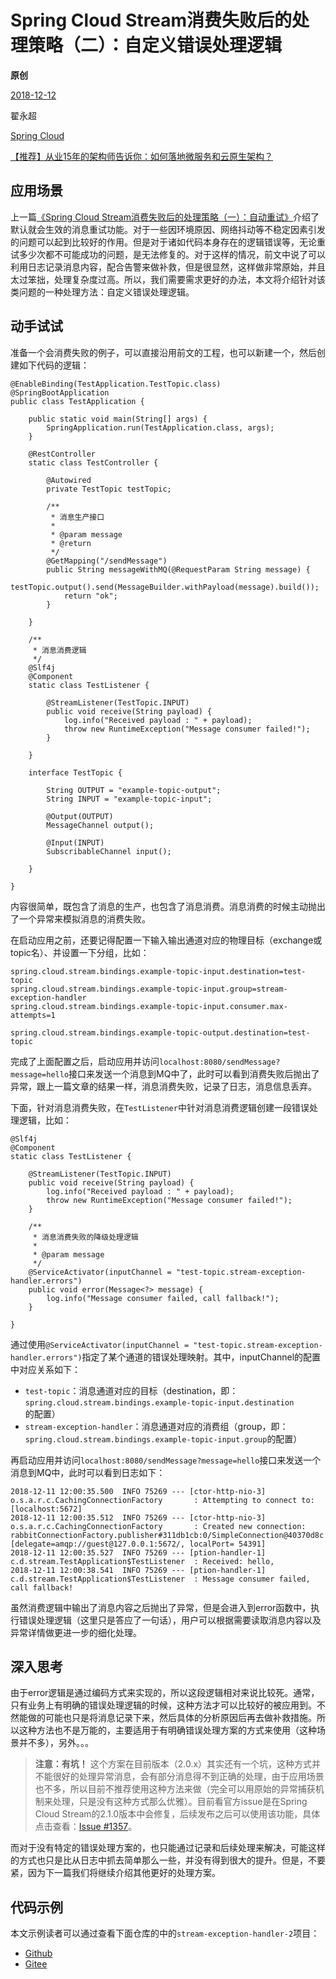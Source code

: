 # Spring Cloud Stream消费失败后的处理策略（二）：自定义错误处理逻辑

**原创**

 [2018-12-12](https://blog.didispace.com/spring-cloud-starter-finchley-7-3/)

 翟永超

 [Spring Cloud](https://blog.didispace.com/categories/Spring-Cloud/)

[【推荐】从业15年的架构师告诉你：如何落地微服务和云原生架构？](https://blog.didispace.com/how-to-implement-microservice-and-cloud-native-architecture/)

## 应用场景

上一篇[《Spring Cloud Stream消费失败后的处理策略（一）：自动重试》](http://blog.didispace.com/spring-cloud-starter-finchley-7-2/)介绍了默认就会生效的消息重试功能。对于一些因环境原因、网络抖动等不稳定因素引发的问题可以起到比较好的作用。但是对于诸如代码本身存在的逻辑错误等，无论重试多少次都不可能成功的问题，是无法修复的。对于这样的情况，前文中说了可以利用日志记录消息内容，配合告警来做补救，但是很显然，这样做非常原始，并且太过笨拙，处理复杂度过高。所以，我们需要需求更好的办法，本文将介绍针对该类问题的一种处理方法：自定义错误处理逻辑。

## 动手试试

准备一个会消费失败的例子，可以直接沿用前文的工程，也可以新建一个，然后创建如下代码的逻辑：

```
@EnableBinding(TestApplication.TestTopic.class)
@SpringBootApplication
public class TestApplication {

    public static void main(String[] args) {
        SpringApplication.run(TestApplication.class, args);
    }

    @RestController
    static class TestController {

        @Autowired
        private TestTopic testTopic;

        /**
         * 消息生产接口
         *
         * @param message
         * @return
         */
        @GetMapping("/sendMessage")
        public String messageWithMQ(@RequestParam String message) {
            testTopic.output().send(MessageBuilder.withPayload(message).build());
            return "ok";
        }

    }

    /**
     * 消息消费逻辑
     */
    @Slf4j
    @Component
    static class TestListener {

        @StreamListener(TestTopic.INPUT)
        public void receive(String payload) {
            log.info("Received payload : " + payload);
            throw new RuntimeException("Message consumer failed!");
        }

    }

    interface TestTopic {

        String OUTPUT = "example-topic-output";
        String INPUT = "example-topic-input";

        @Output(OUTPUT)
        MessageChannel output();

        @Input(INPUT)
        SubscribableChannel input();

    }

}
```

内容很简单，既包含了消息的生产，也包含了消息消费。消息消费的时候主动抛出了一个异常来模拟消息的消费失败。

在启动应用之前，还要记得配置一下输入输出通道对应的物理目标（exchange或topic名）、并设置一下分组，比如：

```
spring.cloud.stream.bindings.example-topic-input.destination=test-topic
spring.cloud.stream.bindings.example-topic-input.group=stream-exception-handler
spring.cloud.stream.bindings.example-topic-input.consumer.max-attempts=1

spring.cloud.stream.bindings.example-topic-output.destination=test-topic
```

完成了上面配置之后，启动应用并访问`localhost:8080/sendMessage?message=hello`接口来发送一个消息到MQ中了，此时可以看到消费失败后抛出了异常，跟上一篇文章的结果一样，消息消费失败，记录了日志，消息信息丢弃。

下面，针对消息消费失败，在`TestListener`中针对消息消费逻辑创建一段错误处理逻辑，比如：

```
@Slf4j
@Component
static class TestListener {

    @StreamListener(TestTopic.INPUT)
    public void receive(String payload) {
        log.info("Received payload : " + payload);
        throw new RuntimeException("Message consumer failed!");
    }

    /**
     * 消息消费失败的降级处理逻辑
     *
     * @param message
     */
    @ServiceActivator(inputChannel = "test-topic.stream-exception-handler.errors")
    public void error(Message<?> message) {
        log.info("Message consumer failed, call fallback!");
    }

}
```

通过使用`@ServiceActivator(inputChannel = "test-topic.stream-exception-handler.errors")`指定了某个通道的错误处理映射。其中，inputChannel的配置中对应关系如下：

- `test-topic`：消息通道对应的目标（destination，即：`spring.cloud.stream.bindings.example-topic-input.destination`的配置）
- `stream-exception-handler`：消息通道对应的消费组（group，即：`spring.cloud.stream.bindings.example-topic-input.group`的配置）

再启动应用并访问`localhost:8080/sendMessage?message=hello`接口来发送一个消息到MQ中，此时可以看到日志如下：

```
2018-12-11 12:00:35.500  INFO 75269 --- [ctor-http-nio-3] o.s.a.r.c.CachingConnectionFactory       : Attempting to connect to: [localhost:5672]
2018-12-11 12:00:35.512  INFO 75269 --- [ctor-http-nio-3] o.s.a.r.c.CachingConnectionFactory       : Created new connection: rabbitConnectionFactory.publisher#311db1cb:0/SimpleConnection@40370d8c [delegate=amqp://guest@127.0.0.1:5672/, localPort= 54391]
2018-12-11 12:00:35.527  INFO 75269 --- [ption-handler-1] c.d.stream.TestApplication$TestListener  : Received: hello,
2018-12-11 12:00:38.541  INFO 75269 --- [ption-handler-1] c.d.stream.TestApplication$TestListener  : Message consumer failed, call fallback!
```

虽然消费逻辑中输出了消息内容之后抛出了异常，但是会进入到error函数中，执行错误处理逻辑（这里只是答应了一句话），用户可以根据需要读取消息内容以及异常详情做更进一步的细化处理。

## 深入思考

由于error逻辑是通过编码方式来实现的，所以这段逻辑相对来说比较死。通常，只有业务上有明确的错误处理逻辑的时候，这种方法才可以比较好的被应用到。不然能做的可能也只是将消息记录下来，然后具体的分析原因后再去做补救措施。所以这种方法也不是万能的，主要适用于有明确错误处理方案的方式来使用（这种场景并不多），另外。。。

> **注意：有坑！** 这个方案在目前版本（2.0.x）其实还有一个坑，这种方式并不能很好的处理异常消息，会有部分消息得不到正确的处理，由于应用场景也不多，所以目前不推荐使用这种方法来做（完全可以用原始的异常捕获机制来处理，只是没有这种方式那么优雅）。目前看官方issue是在Spring Cloud Stream的2.1.0版本中会修复，后续发布之后可以使用该功能，具体点击查看：[Issue #1357](https://github.com/spring-cloud/spring-cloud-stream/issues/1357)。

而对于没有特定的错误处理方案的，也只能通过记录和后续处理来解决，可能这样的方式也只是比从日志中抓去简单那么一些，并没有得到很大的提升。但是，不要紧，因为下一篇我们将继续介绍其他更好的处理方案。

## 代码示例

本文示例读者可以通过查看下面仓库的中的`stream-exception-handler-2`项目：

- [Github](https://github.com/dyc87112/SpringCloud-Learning/tree/master/4-Finchley)
- [Gitee](https://gitee.com/didispace/SpringCloud-Learning/tree/master/4-Finchley)